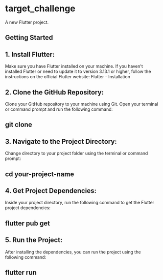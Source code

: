# target_challenge

A new Flutter project.

## Getting Started

## 1. Install Flutter:
Make sure you have Flutter installed on your machine. If you haven't installed Flutter or need to update it to version 3.13.1 or higher, follow the instructions on the official Flutter website: Flutter - Installation

## 2. Clone the GitHub Repository:
Clone your GitHub repository to your machine using Git. Open your terminal or command prompt and run the following command:

## git clone <this-repository-url>

## 3. Navigate to the Project Directory:
Change directory to your project folder using the terminal or command prompt:

## cd your-project-name

## 4. Get Project Dependencies:
Inside your project directory, run the following command to get the Flutter project dependencies:

## flutter pub get

## 5. Run the Project:
After installing the dependencies, you can run the project using the following command:

## flutter run



